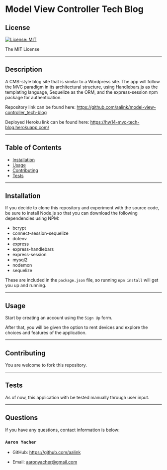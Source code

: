 # Model View Controller Tech Blog


  ## License
  [![License: MIT](https://img.shields.io/badge/License-MIT-yellow.svg)](https://opensource.org/licenses/MIT)
  
  The MIT License

---

## Description

A CMS-style blog site that is similar to a Wordpress site. The app will follow the MVC paradigm in its architectural structure, using Handlebars.js as the templating language, Sequelize as the ORM, and the express-session npm package for authentication.


Repository link can be found here: https://github.com/aalink/model-view-controller_tech-blog

Deployed Heroku link can be found here: https://hw14-mvc-tech-blog.herokuapp.com/

---

<!-- ![GIF](/assets/images/gifanimation.gif) -->

## Table of Contents

- [Installation](#installation)
- [Usage](#usage)
- [Contributing](#contributing)
- [Tests](#tests)

---

## Installation

If you decide to clone this repository and experiment with the source code, be sure to install Node.js so that you can download the following dependencies using NPM:
- bcrypt
- connect-session-sequelize
- dotenv
- express
- express-handlebars
- express-session
- mysql2
- nodemon
- sequelize


These are included in the `package.json` file, so running `npm install` will get you up and running.

---

## Usage
Start by creating an account using the `Sign Up` form.

After that, you will be given the option to rent devices and explore the choices and features of the application.

---

## Contributing
You are welcome to fork this repository.

---

## Tests
As of now, this application with be tested manually through user input.

---

## Questions
If you have any questions, contact information is below:

### `Aaron Yacher`
- GitHub: https://github.com/aalink

- Email: aaronyacher@gmail.com